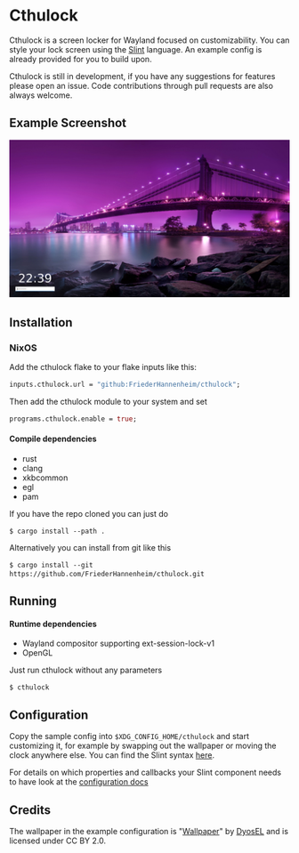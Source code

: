 # Cthulock
Cthulock is a screen locker for Wayland focused on customizability. You can style your lock screen using the [Slint](https://slint.dev/docs.html) language. An example config is already provided for you to build upon.

Cthulock is still in development, if you have any suggestions for features please open an issue. Code contributions through pull requests are also always welcome.

## Example Screenshot
![Example Screenshot](./docs/example_config_screenshot.png)
## Installation

### NixOS
Add the cthulock flake to your flake inputs like this:
```nix
inputs.cthulock.url = "github:FriederHannenheim/cthulock";
```
Then add the cthulock module to your system and set
```nix
programs.cthulock.enable = true;  
```

#### Compile dependencies
- rust
- clang
- xkbcommon
- egl
- pam

If you have the repo cloned you can just do
```
$ cargo install --path .
```

Alternatively you can install from git like this
```
$ cargo install --git https://github.com/FriederHannenheim/cthulock.git
```

## Running
#### Runtime dependencies
- Wayland compositor supporting ext-session-lock-v1
- OpenGL

Just run cthulock without any parameters
```
$ cthulock
```

## Configuration
Copy the sample config into `$XDG_CONFIG_HOME/cthulock` and start customizing it, for example by swapping out the wallpaper or moving the clock anywhere else. You can find the Slint syntax [here](https://slint.dev/docs.html).

For details on which properties and callbacks your Slint component needs to have look at the [configuration docs](./docs/configuration.md)

## Credits
The wallpaper in the example configuration is "[Wallpaper](https://www.flickr.com/photos/131042142@N05/16252364850)" by [DyosEL](https://www.flickr.com/photos/131042142@N05) and is licensed under CC BY 2.0. 
